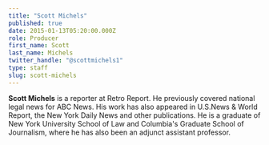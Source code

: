 ```yaml
---
title: "Scott Michels"
published: true
date: 2015-01-13T05:20:00.000Z
role: Producer
first_name: Scott
last_name: Michels
twitter_handle: "@scottmichels1"
type: staff
slug: scott-michels
---
```


**Scott Michels** is a reporter at Retro Report. He previously covered national legal news for ABC News. His work has also appeared in U.S.News & World Report, the New York Daily News and other publications. He is a graduate of New York University School of Law and Columbia's Graduate School of Journalism, where he has also been an adjunct assistant professor.


